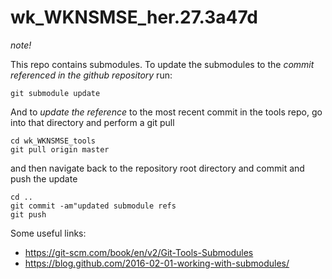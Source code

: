 # wk_WKNSMSE_her.27.3a47d

*note!*

This repo contains submodules.  To update the submodules to the *commit referenced in the github repository*  run:
```
git submodule update
```

And to *update the reference* to the most recent commit in the tools repo, go into that directory and perform a git pull
```
cd wk_WKNSMSE_tools
git pull origin master
```

and then navigate back to the repository root directory and commit and push the update
```
cd ..
git commit -am"updated submodule refs
git push
```


Some useful links:
* https://git-scm.com/book/en/v2/Git-Tools-Submodules
* https://blog.github.com/2016-02-01-working-with-submodules/
